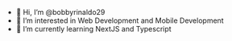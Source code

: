 - 👋 Hi, I’m @bobbyrinaldo29
- 👀 I’m interested in Web Development and Mobile Development
- 🌱 I’m currently learning NextJS and Typescript

<!---
bobbyrinaldo29/bobbyrinaldo29 is a ✨ special ✨ repository because its `README.md` (this file) appears on your GitHub profile.
You can click the Preview link to take a look at your changes.
--->
